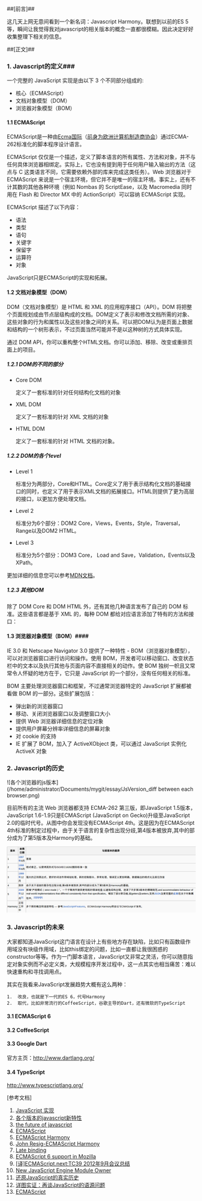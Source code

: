 ##[前言]##

这几天上网无意间看到一个新名词：Javascript Harmony。联想到以前的ES 5等，瞬间让我觉得我对javascript的相关版本的概念一直都很模糊。因此决定好好收集整理下相关的信息。

##[正文]##

### 1. Javascript的定义###

一个完整的 JavaScript 实现是由以下 3 个不同部分组成的:

*	核心（ECMAScript）
*	文档对象模型（DOM）
*	浏览器对象模型（BOM）

#### 1.1 ECMAScript ####

ECMAScript是一种由[Ecma国际](https://zh.wikipedia.org/wiki/Ecma%E5%9B%BD%E9%99%85)（[前身为欧洲计算机制造商协会](https://zh.wikipedia.org/wiki/%E6%AC%A7%E6%B4%B2%E8%AE%A1%E7%AE%97%E6%9C%BA%E5%88%B6%E9%80%A0%E5%95%86%E5%8D%8F%E4%BC%9A)）通过ECMA-262标准化的脚本程序设计语言。

ECMAScript 仅仅是一个描述，定义了脚本语言的所有属性、方法和对象，并不与任何具体浏览器相绑定。实际上，它也没有提到用于任何用户输入输出的方法（这点与 C 这类语言不同，它需要依赖外部的库来完成这类任务）。Web 浏览器对于 ECMAScript 来说是一个宿主环境，但它并不是唯一的宿主环境。事实上，还有不计其数的其他各种环境（例如 Nombas 的 ScriptEase，以及 Macromedia 同时用在 Flash 和 Director MX 中的 ActionScript）可以容纳 ECMAScript 实现。

ECMAScript 描述了以下内容：

*	语法
*	类型
*	语句
*	关键字
*	保留字
*	运算符
*	对象

JavaScript只是ECMAScript的实现和拓展。

#### 1.2 文档对象模型（DOM） ####

DOM（文档对象模型）是 HTML 和 XML 的应用程序接口（API）。DOM 将把整个页面规划成由节点层级构成的文档。DOM定义了表示和修改文档所需的对象、这些对象的行为和属性以及这些对象之间的关系。可以把DOM认为是页面上数据和结构的一个树形表示，不过页面当然可能并不是以这种树的方式具体实现。

通过 DOM API，你可以重构整个HTML文档。你可以添加、移除、改变或重排页面上的项目。

##### 1.2.1 DOM的不同的部分 #####

*	Core DOM	
	
	定义了一套标准的针对任何结构化文档的对象	

*	XML DOM	
	
	定义了一套标准的针对 XML 文档的对象	

*	HTML DOM	
	
	定义了一套标准的针对 HTML 文档的对象。

##### 1.2.2 DOM的各个level #####

*	Level 1	
	
	标准分为两部分，Core和HTML。Core定义了用于表示结构化文档的基础接口的同时，也定义了用于表示XML文档的拓展接口。HTML则提供了更为高层的接口，以更加方便处理文档。

*	Level 2	

	标准分为6个部分：DOM2 Core，Views，Events，Style，Traversal，Range以及DOM2 HTML。	

*	Level 3	
	
	标准分为5个部分：DOM3 Core， Load and Save，Validation，Events以及XPath。

更加详细的信息您可以参考[MDN文档](https://developer.mozilla.org/en-US/docs/DOM_Levels)。

##### 1.2.3 其他DOM #####

除了 DOM Core 和 DOM HTML 外，还有其他几种语言发布了自己的 DOM 标准。这些语言都是基于 XML 的，每种 DOM 都给对应语言添加了特有的方法和接口：


#### 1.3 浏览器对象模型（BOM）####

IE 3.0 和 Netscape Navigator 3.0 提供了一种特性 - BOM（浏览器对象模型），可以对浏览器窗口进行访问和操作。使用 BOM，开发者可以移动窗口、改变状态栏中的文本以及执行其他与页面内容不直接相关的动作。使 BOM 独树一帜且又常常令人怀疑的地方在于，它只是 JavaScript 的一个部分，没有任何相关的标准。

BOM 主要处理浏览器窗口和框架，不过通常浏览器特定的 JavaScript 扩展都被看做 BOM 的一部分。这些扩展包括：

*	弹出新的浏览器窗口
*	移动、关闭浏览器窗口以及调整窗口大小
*	提供 Web 浏览器详细信息的定位对象
*	提供用户屏幕分辨率详细信息的屏幕对象
*	对 cookie 的支持
*	IE 扩展了 BOM，加入了 ActiveXObject 类，可以通过 JavaScript 实例化 ActiveX 对象

### 2. Javascript的历史 ###

![各个浏览器的js版本](/home/administrator/Documents/mygit/essay/JsVersion_diff between each browser.png)

目前所有的主流 Web 浏览器都支持 ECMA-262 第三版，即JavaScript 1.5版本，JavaScript 1.6-1.9只是ECMAScript (JavaScript on Gecko)升级至JavaScript 2.0的临时代号。从图中你会发现没有ECMAScript 4th。这是因为在ECMAScript 4th标准的制定过程中，由于关于语言的复杂性出现分歧,第4版本被放弃,其中的部分成为了第5版本及Harmony的基础。

![ECMAScript各个版本的差异](ECMAScript_diff.png)

### 3. Javascript的未来 ###

大家都知道JavaScript这门语言在设计上有些地方存在缺陷，比如只有函数级作用域没有块级作用域，比如this绑定的问题，比如一直都让我很困惑的constructor等等。作为一门脚本语言，JavaScript又非常之灵活，你可以随意指定对象实例而不必定义类，大规模程序开发过程中，这一点其实也相当痛苦：难以快速重构和寻找调用点。

其实在我看来JavaScript发展趋势大概有这么两种：

	1.	改良，也就是下一代的ES 6，代号Harmony
	2.	取代，比如非常流行的CoffeeScript，谷歌主导的Dart，还有微软的TypeScript

#### 3.1 ECMAScript 6 ####

<!-- http://hax.iteye.com/blog/1122103 -->

#### 3.2 CoffeeScript ####

#### 3.3 Google Dart ####

官方主页：http://www.dartlang.org/
<!-- http://www.guao.hk/posts/google-to-unveil-dart-programming-language.html -->

#### 3.4 TypeScript ####

http://www.typescriptlang.org/



[参考文档]

1.	[JavaScript 实现](http://www.w3school.com.cn/js/pro_js_implement.asp)
2.	[各个版本的javascript新特性](https://developer.mozilla.org/en-US/docs/JavaScript/New_in_JavaScript)
3.	[the future of javascript](http://blog.chromium.org/2012/02/future-of-javascript-take-peek-today.html)
4.	[ECMAScript](https://zh.wikipedia.org/wiki/ECMAScript)
5.	[ECMAScript Harmony](https://mail.mozilla.org/pipermail/es-discuss/2008-August/006837.html)
6.	[John Resig-ECMAScript Harmony](http://ejohn.org/blog/ecmascript-harmony/)
7.	[Late binding](http://en.wikipedia.org/wiki/Late_binding)
8.	[ECMAScript 6 support in Mozilla](https://developer.mozilla.org/en-US/docs/JavaScript/ECMAScript_6_support_in_Mozilla)
9.	[[译]ECMAScript.next:TC39 2012年9月会议总结](http://www.cnblogs.com/ziyunfei/archive/2012/10/23/2734508.html)
10.	[New JavaScript Engine Module Owner](http://brendaneich.com/2011/06/new-javascript-engine-module-owner/)
11.	[还原JavaScript的真实历史](http://blog.csdn.net/aimingoo/article/details/1932315)
12.	[详图实证：再谈JavaScript的语源问题](http://kb.cnblogs.com/page/140723/)
13.	[ECMAScript](http://book.51cto.com/art/201006/207147.htm)
